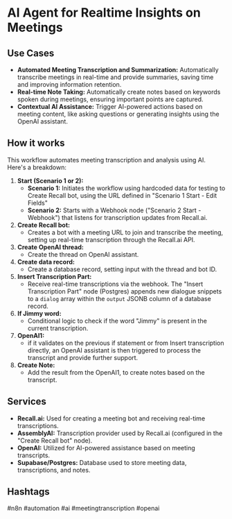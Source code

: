 # AI Agent for Realtime Insights on Meetings

## Use Cases

- **Automated Meeting Transcription and Summarization:** Automatically transcribe meetings in real-time and provide summaries, saving time and improving information retention.
- **Real-time Note Taking:** Automatically create notes based on keywords spoken during meetings, ensuring important points are captured.
- **Contextual AI Assistance:** Trigger AI-powered actions based on meeting content, like asking questions or generating insights using the OpenAI assistant.

## How it works

This workflow automates meeting transcription and analysis using AI. Here's a breakdown:

1. **Start (Scenario 1 or 2):**
    - **Scenario 1:** Initiates the workflow using hardcoded data for testing to Create Recall bot, using the URL defined in "Scenario 1 Start - Edit Fields"
    - **Scenario 2:** Starts with a Webhook node ("Scenario 2 Start - Webhook") that listens for transcription updates from Recall.ai.
2. **Create Recall bot:**
    - Creates a bot with a meeting URL to join and transcribe the meeting, setting up real-time transcription through the Recall.ai API.
3. **Create OpenAI thread:**
    - Create the thread on OpenAI assistant.
4. **Create data record:**
    - Create a database record, setting input with the thread and bot ID.
5. **Insert Transcription Part:**
    - Receive real-time transcriptions via the webhook. The "Insert Transcription Part" node (Postgres) appends new dialogue snippets to a `dialog` array within the `output` JSONB column of a database record.
6. **If Jimmy word:**
    - Conditional logic to check if the word "Jimmy" is present in the current transcription.
7. **OpenAI1:**
   - if it validates on the previous if statement or from Insert transcription directly, an OpenAI assistant is then triggered to process the transcript and provide further support.
8. **Create Note:**
    - Add the result from the OpenAI1, to create notes based on the transcript.

## Services

- **Recall.ai:** Used for creating a meeting bot and receiving real-time transcriptions.
- **AssemblyAI:** Transcription provider used by Recall.ai (configured in the "Create Recall bot" node).
- **OpenAI:** Utilized for AI-powered assistance based on meeting transcripts.
- **Supabase/Postgres:** Database used to store meeting data, transcriptions, and notes.

## Hashtags

#n8n #automation #ai #meetingtranscription #openai
